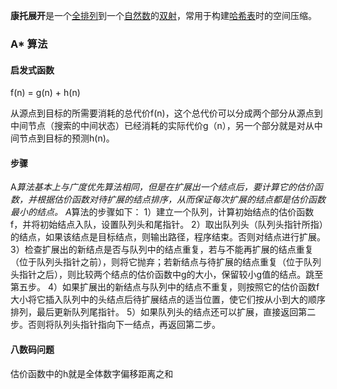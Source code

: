 **康托展开**是一个[全排列](https://zh.wikipedia.org/w/index.php?title=%E5%85%A8%E6%8E%92%E5%88%97&action=edit&redlink=1)到一个[自然数](https://zh.wikipedia.org/wiki/%E8%87%AA%E7%84%B6%E6%95%B0)的[双射](https://zh.wikipedia.org/wiki/%E5%8F%8C%E5%B0%84)，常用于构建[哈希表](https://zh.wikipedia.org/wiki/%E5%93%88%E5%B8%8C%E8%A1%A8)时的空间压缩。 



### A* 算法

#### 启发式函数

f(n) = g(n) + h(n)

从源点到目标的所需要消耗的总代价f(n)，这个总代价可以分成两个部分从源点到中间节点（搜索的中间状态）已经消耗的实际代价g（n），另一个部分就是对从中间节点到目标的预测h(n)。





#### 步骤

A*算法基本上与广度优先算法相同，但是在扩展出一个结点后，要计算它的估价函数，并根据估价函数对待扩展的结点排序，从而保证每次扩展的结点都是估价函数最小的结点。
A*算法的步骤如下：
1）建立一个队列，计算初始结点的估价函数f，并将初始结点入队，设置队列头和尾指针。
2）取出队列头（队列头指针所指）的结点，如果该结点是目标结点，则输出路径，程序结束。否则对结点进行扩展。 
3）检查扩展出的新结点是否与队列中的结点重复，若与不能再扩展的结点重复（位于队列头指针之前），则将它抛弃；若新结点与待扩展的结点重复（位于队列头指针之后），则比较两个结点的估价函数中g的大小，保留较小g值的结点。跳至第五步。
4）如果扩展出的新结点与队列中的结点不重复，则按照它的估价函数f大小将它插入队列中的头结点后待扩展结点的适当位置，使它们按从小到大的顺序排列，最后更新队列尾指针。
5）如果队列头的结点还可以扩展，直接返回第二步。否则将队列头指针指向下一结点，再返回第二步。



#### 八数码问题

估价函数中的h就是全体数字偏移距离之和